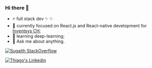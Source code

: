 ### Hi there 👋


- ⚡ full stack dev ✨ ✨
- 🔭 currently focused on React.js and React-native development for [Inventsys CH](https://inventsys.ch/de/team);
- 🌱 learning deep-learning;
- 💬 Ask me about anything.

[![Sugaith StackOverflow](https://github-readme-stackoverflow.vercel.app/?userID=7546092&theme=dark&layout=compact)](https://stackoverflow.com/users/7546092/sugaith)

[![Thiago's Linkedin](https://img.shields.io/badge/LinkedIn-0077B5?style=for-the-badge&logo=linkedin&logoColor=white)](https://www.linkedin.com/in/thiago-c-l-da-silva-45b47938/)
